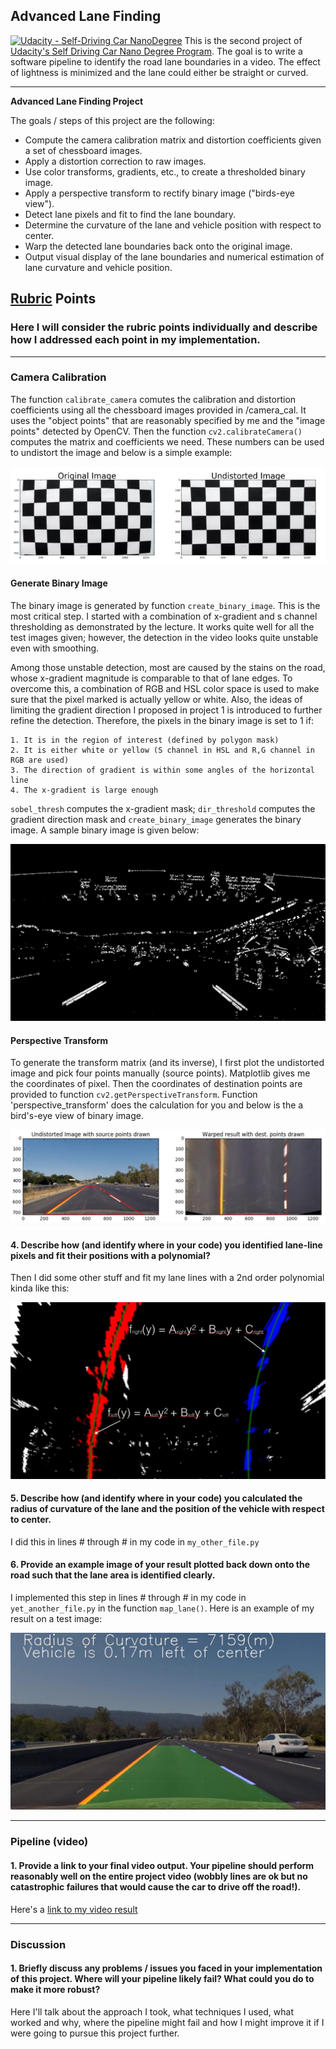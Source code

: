 ## Advanced Lane Finding

[![Udacity - Self-Driving Car NanoDegree](https://s3.amazonaws.com/udacity-sdc/github/shield-carnd.svg)](http://www.udacity.com/drive)
This is the second project of [Udacity's Self Driving Car Nano Degree Program](https://www.udacity.com/drive). The goal is to write a software pipeline to identify the road lane boundaries in a video. The effect of lightness is minimized and the lane could either be straight or curved.


---

**Advanced Lane Finding Project**

The goals / steps of this project are the following:

* Compute the camera calibration matrix and distortion coefficients given a set of chessboard images.
* Apply a distortion correction to raw images.
* Use color transforms, gradients, etc., to create a thresholded binary image.
* Apply a perspective transform to rectify binary image ("birds-eye view").
* Detect lane pixels and fit to find the lane boundary.
* Determine the curvature of the lane and vehicle position with respect to center.
* Warp the detected lane boundaries back onto the original image.
* Output visual display of the lane boundaries and numerical estimation of lane curvature and vehicle position.

[//]: # (Image References)

[image1]: ./examples/undistort_output.png "Undistorted"
[image3]: ./examples/binary_combo_example.jpg "Binary Example"
[image4]: ./examples/warped_straight_lines.jpg "Warp Example"
[image5]: ./examples/color_fit_lines.jpg "Fit Visual"
[image6]: ./examples/example_output.jpg "Output"
[video1]: ./project_video.mp4 "Video"

## [Rubric](https://review.udacity.com/#!/rubrics/571/view) Points

### Here I will consider the rubric points individually and describe how I addressed each point in my implementation.  

---

### Camera Calibration

The function `calibrate_camera` comutes the calibration and distortion coefficients using all the chessboard images provided in /camera_cal. It uses the "object points" that are reasonably specified by me and the "image points" detected by OpenCV. Then the function `cv2.calibrateCamera()` computes the matrix and coefficients we need. These numbers can be used to undistort the image and below is a simple example:

![alt text][image1]

#### Generate Binary Image

The binary image is generated by function `create_binary_image`. This is the most critical step. I started with a combination of x-gradient and s channel thresholding as demonstrated by the lecture. It works quite well for all the test images given; however, the detection in the video looks quite unstable even with smoothing. 

Among those unstable detection, most are caused by the stains on the road, whose x-gradient magnitude is comparable to that of lane edges. To overcome this, a combination of RGB and HSL color space is used to make sure that the pixel marked is actually yellow or white. Also, the ideas of limiting the gradient direction I proposed in project 1 is introduced to further refine the detection. Therefore, the pixels in the binary image is set to 1 if:

    1. It is in the region of interest (defined by polygon mask)
    2. It is either white or yellow (S channel in HSL and R,G channel in RGB are used)
    3. The direction of gradient is within some angles of the horizontal line
    4. The x-gradient is large enough

`sobel_thresh` computes the x-gradient mask; `dir_threshold` computes the gradient direction mask and `create_binary_image` generates the binary image. A sample binary image is given below:

![alt text][image3]

#### Perspective Transform

To generate the transform matrix (and its inverse), I first plot the undistorted image and pick four points manually (source points). Matplotlib gives me the coordinates of pixel. Then the coordinates of destination points are provided to function `cv2.getPerspectiveTransform`. Function 'perspective_transform' does the calculation for you and below is the a bird's-eye view of binary image.

![alt text][image4]

#### 4. Describe how (and identify where in your code) you identified lane-line pixels and fit their positions with a polynomial?

Then I did some other stuff and fit my lane lines with a 2nd order polynomial kinda like this:

![alt text][image5]

#### 5. Describe how (and identify where in your code) you calculated the radius of curvature of the lane and the position of the vehicle with respect to center.

I did this in lines # through # in my code in `my_other_file.py`

#### 6. Provide an example image of your result plotted back down onto the road such that the lane area is identified clearly.

I implemented this step in lines # through # in my code in `yet_another_file.py` in the function `map_lane()`.  Here is an example of my result on a test image:

![alt text][image6]

---

### Pipeline (video)

#### 1. Provide a link to your final video output.  Your pipeline should perform reasonably well on the entire project video (wobbly lines are ok but no catastrophic failures that would cause the car to drive off the road!).

Here's a [link to my video result](./project_video.mp4)

---

### Discussion

#### 1. Briefly discuss any problems / issues you faced in your implementation of this project.  Where will your pipeline likely fail?  What could you do to make it more robust?

Here I'll talk about the approach I took, what techniques I used, what worked and why, where the pipeline might fail and how I might improve it if I were going to pursue this project further.  
